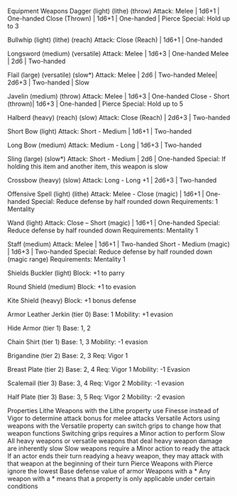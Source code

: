 Equipment
Weapons
Dagger (light) (lithe) (throw)
Attack: 
Melee | 1d6+1 | One-handed
Close (Thrown) | 1d6+1 | One-handed | Pierce
Special: Hold up to 3

Bullwhip (light) (lithe) (reach)
Attack: Close (Reach) | 1d6+1 | One-handed

Longsword (medium) (versatile)
Attack: 
Melee | 1d6+3 | One-handed
Melee | 2d6 | Two-handed

Flail (large) (versatile) (slow*)
Attack: 
Melee | 2d6 | Two-handed
Melee| 2d6+3 | Two-handed | Slow

Javelin (medium) (throw)
Attack:
Melee | 1d6+3 | One-handed
Close - Short (thrown)| 1d6+3 | One-handed | Pierce
Special: Hold up to 5

Halberd (heavy) (reach) (slow)
Attack: Close (Reach) | 2d6+3 | Two-handed

Short Bow (light)
Attack: Short - Medium | 1d6+1 | Two-handed

Long Bow (medium)
Attack: Medium - Long | 1d6+3 | Two-handed

Sling (large) (slow*)
Attack: Short - Medium | 2d6 | One-handed
Special: If holding this item and another item, this weapon is slow

Crossbow (heavy) (slow)
Attack: Long - Long +1 | 2d6+3 | Two-handed

Offensive Spell (light) (lithe)
Attack: Melee - Close (magic) | 1d6+1 | One-handed
Special: Reduce defense by half rounded down
Requirements: 1 Mentality

Wand (light)
Attack: Close – Short (magic) | 1d6+1 | One-handed
Special: Reduce defense by half rounded down
Requirements: Mentality 1

Staff (medium)
Attack: 
Melee | 1d6+1 | Two-handed
Short - Medium (magic) | 1d6+3 | Two-handed
Special: Reduce defense by half rounded down (magic range)
Requirements: Mentality 1

Shields
Buckler (light)
Block: +1 to parry

Round Shield (medium)
Block: +1 to evasion

Kite Shield (heavy)
Block: +1 bonus defense

Armor
Leather Jerkin (tier 0)
Base: 1
Mobility: +1 evasion

Hide Armor (tier 1)
Base: 1, 2

Chain Shirt (tier 1)
Base: 1, 3
Mobility: -1 evasion

Brigandine (tier 2)
Base: 2, 3
Req: Vigor 1

Breast Plate (tier 2)
Base: 2, 4
Req: Vigor 1
Mobility: -1 Evasion

Scalemail (tier 3)
Base: 3, 4
Req: Vigor 2
Mobility: -1 evasion

Half Plate (tier 3)
Base: 3, 5
Req: Vigor 2
Mobility: -2 evasion

Properties
Lithe
Weapons with the Lithe property use Finesse instead of Vigor to determine attack bonus for melee attacks
Versatile
Actors using weapons with the Versatile property can switch grips to change how that weapon functions
Switching grips requires a Minor action to perform
Slow
All heavy weapons or versatile weapons that deal heavy weapon damage are inherently slow
Slow weapons require a Minor action to ready the attack
If an actor ends their turn readying a heavy weapon, they may attack with that weapon at the beginning of their turn
Pierce
Weapons with Pierce ignore the lowest Base defense value of armor
Weapons with a *
Any weapon with a * means that a property is only applicable under certain conditions
